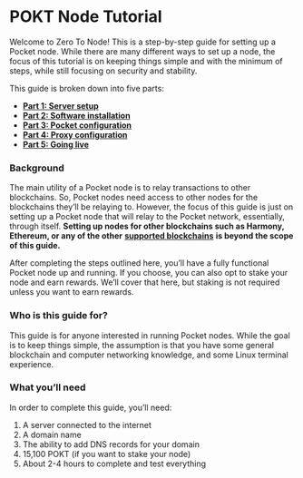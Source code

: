 # POKT Node Tutorial

Welcome to Zero To Node! This is a step-by-step guide for setting up a Pocket node. While there are many different ways to set up a node, the focus of this tutorial is on keeping things simple and with the minimum of steps, while still focusing on security and stability.

This guide is broken down into five parts:

* [**Part 1: Server setup**](part-1-server-setup.md)
* [**Part 2: Software installation**](part-2-software-installation.md)
* [**Part 3: Pocket configuration**](part-3-pocket-configuration.md)
* [**Part 4: Proxy configuration**](part-4-proxy-configuration.md)
* [**Part 5: Going live**](part-5-going-live.md)

### Background <a href="#background" id="background"></a>

The main utility of a Pocket node is to relay transactions to other blockchains. So, Pocket nodes need access to other nodes for the blockchains they’ll be relaying to. However, the focus of this guide is just on setting up a Pocket node that will relay to the Pocket network, essentially, through itself. **Setting up nodes for other blockchains such as Harmony, Ethereum, or any of the other** [**supported blockchains**](../../supported-chains.md) **is beyond the scope of this guide.**

After completing the steps outlined here, you’ll have a fully functional Pocket node up and running. If you choose, you can also opt to stake your node and earn rewards. We’ll cover that here, but staking is not required unless you want to earn rewards.

### Who is this guide for? <a href="#who-is-this-guide-for" id="who-is-this-guide-for"></a>

This guide is for anyone interested in running Pocket nodes. While the goal is to keep things simple, the assumption is that you have some general blockchain and computer networking knowledge, and some Linux terminal experience.

### What you’ll need <a href="#what-youll-need" id="what-youll-need"></a>

In order to complete this guide, you’ll need:

1. A server connected to the internet
2. A domain name
3. The ability to add DNS records for your domain
4. 15,100 POKT (if you want to stake your node)
5. About 2-4 hours to complete and test everything
